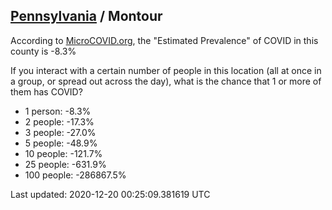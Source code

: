 
## [Pennsylvania](/united-states/pennsylvania) / Montour

According to [MicroCOVID.org](http://microcovid.org),
the "Estimated Prevalence" of COVID in this county is -8.3%

If you interact with a certain number of people in this location
(all at once in a group, or spread out across the day), what is the chance that
1 or more of them has COVID?

- 1 person: -8.3%
- 2 people: -17.3%
- 3 people: -27.0%
- 5 people: -48.9%
- 10 people: -121.7%
- 25 people: -631.9%
- 100 people: -286867.5%

Last updated: 2020-12-20 00:25:09.381619 UTC
